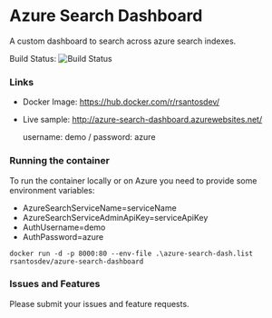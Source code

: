 # Azure Search Dashboard
A custom dashboard to search across azure search indexes.

Build Status: ![Build Status](https://circleci.com/gh/rsantosdev/azure-search-dashboard/tree/master.svg?style=shield&circle-token=5702a2351b869e44622ff04dfabfefd158ee55e6)

### Links
* Docker Image: https://hub.docker.com/r/rsantosdev/
* Live sample: http://azure-search-dashboard.azurewebsites.net/

  username: demo / password: azure

### Running the container
To run the container locally or on Azure you need to provide some environment variables:

* AzureSearchServiceName=serviceName
* AzureSearchServiceAdminApiKey=serviceApiKey
* AuthUsername=demo
* AuthPassword=azure

`docker run -d -p 8000:80 --env-file .\azure-search-dash.list rsantosdev/azure-search-dashboard`

### Issues and Features
Please submit your issues and feature requests.
